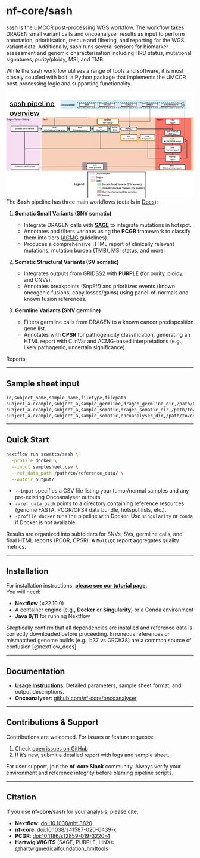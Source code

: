 # nf-core/sash

sash is the UMCCR post-processing WGS workflow. The workflow takes DRAGEN small variant calls and oncoanalyser results as input to perform annotation, prioritisation, rescue and filtering, and reporting for the WGS variant data. Additionally, sash runs several sensors for biomarker assessment and genomic characterisation including HRD status, mutational signatures, purity/ploidy, MSI, and TMB.

While the sash workflow utilises a range of tools and software, it is most closely coupled with bolt, a Python package that implements the UMCCR post-processing logic and supporting functionality.

![Summary](docs/images/sash_overview_qc.png)
The **Sash** pipeline has three main workflows (details in [Docs](docs/README.md)):

1. **Somatic Small Variants (SNV somatic)**
   - Integrate DRAGEN calls with [**SAGE**](https://github.com/hartwigmedical/hmftools/tree/master/sage) to integrate mutations in hotspot.
   - Annotates and filters variants using the **PCGR** framework to classify them into tiers ([ACMG](https://www.ncbi.nlm.nih.gov/pubmed/27993330) guidelines).
   - Produces a comprehensive HTML report of clinically relevant mutations, mutation burden (TMB), MSI status, and more.

2. **Somatic Structural Variants (SV somatic)**
   - Integrates outputs from GRIDSS2 with **PURPLE** (for purity, ploidy, and CNVs).
   - Annotates breakpoints (SnpEff) and prioritizes events (known oncogenic fusions, copy losses/gains) using panel-of-normals and known fusion references.

3. **Germline Variants (SNV germline)**
   - Filters germline calls from DRAGEN to a known cancer predisposition gene list.
   - Annotates with **CPSR** for pathogenicity classification, generating an HTML report with ClinVar and ACMG-based interpretations (e.g., likely pathogenic, uncertain significance).

Reports

---
## Sample sheet input 

```csv
id,subject_name,sample_name,filetype,filepath
subject_a.example,subject_a,sample_germline,dragen_germline_dir,/path/to/dragen_germline/
subject_a.example,subject_a,sample_somatic,dragen_somatic_dir,/path/to/dragen_somatic/
subject_a.example,subject_a,sample_somatic,oncoanalyser_dir,/path/to/oncoanalyser/
```

---
## Quick Start

```bash
nextflow run scwatts/sash \
  -profile docker \
  --input samplesheet.csv \
  --ref_data_path /path/to/reference_data/ \
  --outdir output/
```

- `--input` specifies a CSV file listing your tumor/normal samples and any pre-existing Oncoanalyser outputs.  
- `--ref_data_path` points to a directory containing reference resources (genome FASTA, PCGR/CPSR data bundle, hotspot lists, etc.).  
- `-profile docker` runs the pipeline with Docker. Use `singularity` or `conda` if Docker is not available.  

Results are organized into subfolders for SNVs, SVs, germline calls, and final HTML reports (PCGR, CPSR). A `MultiQC` report aggregates quality metrics.

---

## Installation

For installation instructions, **[please see our tutorial page](https://nf-co.re/usage/installation)**.  
You will need:
- **Nextflow** (≥22.10.0)  
- A container engine (e.g., **Docker** or **Singularity**) or a Conda environment  
- **Java 8/11** for running Nextflow  

Skeptically confirm that all dependencies are installed and reference data is correctly downloaded before proceeding. Erroneous references or mismatched genome builds (e.g., b37 vs GRCh38) are a common source of confusion [@nextflow_docs].

---

## Documentation

- **[Usage Instructions](docs/usage.md)**: Detailed parameters, sample sheet format, and output descriptions.  
- **Oncoanalyser**: [github.com/nf-core/oncoanalyser](https://github.com/nf-core/oncoanalyser)  

---

## Contributions & Support

Contributions are welcomed. For issues or feature requests:
1. Check [open issues on GitHub](https://github.com/nf-core/sash/issues)  
2. If it’s new, submit a detailed report with logs and sample sheet.  

For user support, join the **nf-core Slack** community. Always verify your environment and reference integrity before blaming pipeline scripts.

---

## Citation

If you use **nf-core/sash** for your analysis, please cite:

- **Nextflow**: [doi:10.1038/nbt.3820](https://doi.org/10.1038/nbt.3820)  
- **nf-core**: [doi:10.1038/s41587-020-0439-x](https://doi.org/10.1038/s41587-020-0439-x)  
- **PCGR**: [doi:10.1186/s12859-019-3220-4](https://doi.org/10.1186/s12859-019-3220-4)  
- **Hartwig WiGiTS** (SAGE, PURPLE, LINX): [@hartwigmedicalfoundation_hmftools](https://github.com/hartwigmedical/hmftools)